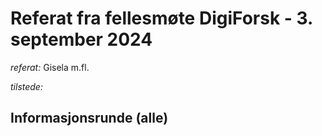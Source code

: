 # Referat fra fellesmøte DigiForsk - 3. september 2024

*referat:* Gisela m.fl.

*tilstede:*

## Informasjonsrunde (alle)

